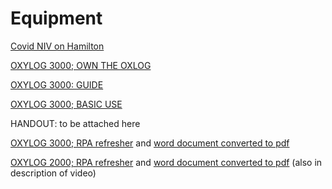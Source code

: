 # Equipment

[Covid NIV on Hamilton](https://youtu.be/-M0KCggp1Lw)

[OXYLOG 3000; OWN THE OXLOG](https://youtu.be/7kRf2VGG3Fo)

[OXYLOG 3000: GUIDE](https://drive.google.com/file/d/1NnhnEtRAUYxfzYT8kxqnGfNbzGd54o3J/view?usp=sharing)

[OXYLOG 3000; BASIC USE](https://youtu.be/AVev0DYYWQ4)

HANDOUT: to be attached here

[OXYLOG 3000; RPA refresher](https://youtu.be/JZ4vUvxuQvQ)
and [word document converted to pdf](https://drive.google.com/open?id=13nbh2IgHZCTD3GOoij2BmAAAbuwsHbPt)

[OXYLOG 2000; RPA refresher](https://youtu.be/pSSZ5xUP-R0)
and [word document converted to pdf](https://drive.google.com/file/d/1rYq6sNUzpQOkymMuwkb5ntMJ85JJetGg/view?usp=sharing)
(also in description of video)

